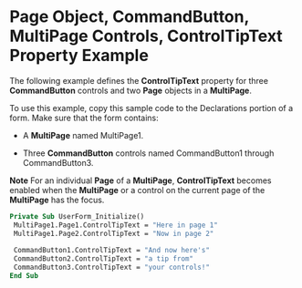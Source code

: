 
# Page Object, CommandButton, MultiPage Controls, ControlTipText Property Example

The following example defines the  **ControlTipText** property for three **CommandButton** controls and two **Page** objects in a **MultiPage**.

To use this example, copy this sample code to the Declarations portion of a form. Make sure that the form contains:




- A  **MultiPage** named MultiPage1.
    
- Three  **CommandButton** controls named CommandButton1 through CommandButton3.
    


 **Note**  For an individual  **Page** of a **MultiPage**, **ControlTipText** becomes enabled when the **MultiPage** or a control on the current page of the **MultiPage** has the focus.




```vb
Private Sub UserForm_Initialize() 
 MultiPage1.Page1.ControlTipText = "Here in page 1" 
 MultiPage1.Page2.ControlTipText = "Now in page 2" 
 
 CommandButton1.ControlTipText = "And now here's" 
 CommandButton2.ControlTipText = "a tip from" 
 CommandButton3.ControlTipText = "your controls!" 
End Sub
```

